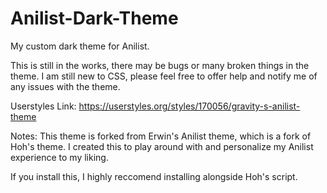 # Anilist-Dark-Theme
My custom dark theme for Anilist.

This is still in the works, there may be bugs or many broken things in the theme.
I am still new to CSS, please feel free to offer help and notify me of any issues with the theme.

Userstyles Link: https://userstyles.org/styles/170056/gravity-s-anilist-theme

Notes:
This theme is forked from Erwin's Anilist theme, which is a fork of Hoh's theme.
I created this to play around with and personalize my Anilist experience to my liking.

If you install this, I highly reccomend installing alongside Hoh's script.
